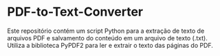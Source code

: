 # PDF-to-Text-Converter
 Este repositório contém um script Python para a extração de texto de arquivos PDF e salvamento do conteúdo em um arquivo de texto (.txt). Utiliza a biblioteca PyPDF2 para ler e extrair o texto das páginas do PDF.
